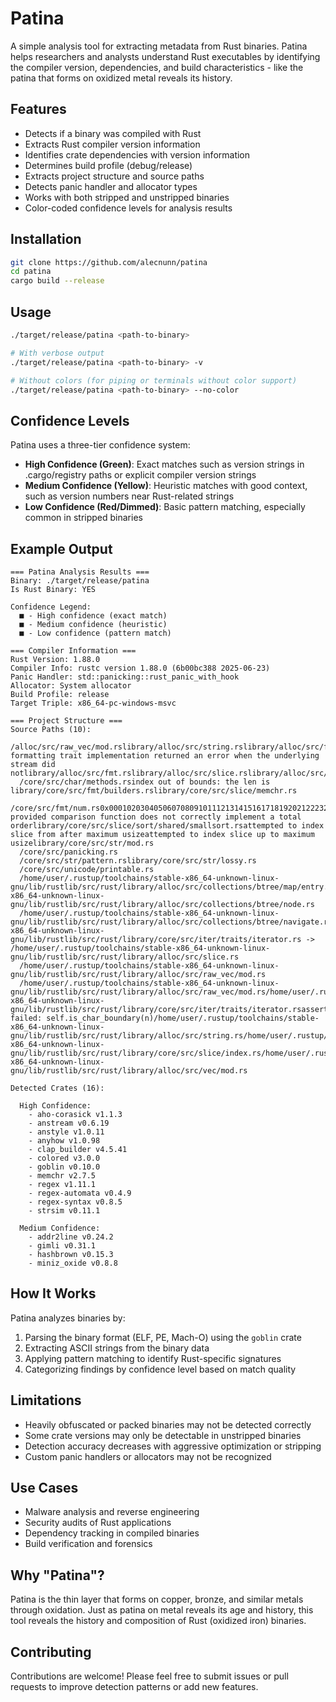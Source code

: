 # Patina

A simple analysis tool for extracting metadata from Rust binaries. Patina helps researchers and analysts understand Rust
executables by identifying the compiler version, dependencies, and build characteristics - like the patina that forms on
oxidized metal reveals its history.

## Features

- Detects if a binary was compiled with Rust
- Extracts Rust compiler version information
- Identifies crate dependencies with version information
- Determines build profile (debug/release)
- Extracts project structure and source paths
- Detects panic handler and allocator types
- Works with both stripped and unstripped binaries
- Color-coded confidence levels for analysis results

## Installation

```bash
git clone https://github.com/alecnunn/patina
cd patina
cargo build --release
```

## Usage

```bash
./target/release/patina <path-to-binary>

# With verbose output
./target/release/patina <path-to-binary> -v

# Without colors (for piping or terminals without color support)
./target/release/patina <path-to-binary> --no-color
```

## Confidence Levels

Patina uses a three-tier confidence system:

- **High Confidence (Green)**: Exact matches such as version strings in .cargo/registry paths or explicit compiler version strings
- **Medium Confidence (Yellow)**: Heuristic matches with good context, such as version numbers near Rust-related strings
- **Low Confidence (Red/Dimmed)**: Basic pattern matching, especially common in stripped binaries

## Example Output

```
=== Patina Analysis Results ===
Binary: ./target/release/patina
Is Rust Binary: YES

Confidence Legend:
  ■ - High confidence (exact match)
  ■ - Medium confidence (heuristic)
  ■ - Low confidence (pattern match)

=== Compiler Information ===
Rust Version: 1.88.0
Compiler Info: rustc version 1.88.0 (6b00bc388 2025-06-23)
Panic Handler: std::panicking::rust_panic_with_hook
Allocator: System allocator
Build Profile: release
Target Triple: x86_64-pc-windows-msvc

=== Project Structure ===
Source Paths (10):
  /alloc/src/raw_vec/mod.rslibrary/alloc/src/string.rslibrary/alloc/src/ffi/c_str.rsa formatting trait implementation returned an error when the underlying stream did notlibrary/alloc/src/fmt.rslibrary/alloc/src/slice.rslibrary/alloc/src/sync.rs
  /core/src/char/methods.rsindex out of bounds: the len is library/core/src/fmt/builders.rslibrary/core/src/slice/memchr.rs
  /core/src/fmt/num.rs0x00010203040506070809101112131415161718192021222324252627282930313233343536373839404142434445464748495051525354555657585960616263646566676869707172737475767778798081828384858687888990919293949596979899library/core/src/fmt/mod.rsfalseuser-provided comparison function does not correctly implement a total orderlibrary/core/src/slice/sort/shared/smallsort.rsattempted to index slice from after maximum usizeattempted to index slice up to maximum usizelibrary/core/src/str/mod.rs
  /core/src/panicking.rs
  /core/src/str/pattern.rslibrary/core/src/str/lossy.rs
  /core/src/unicode/printable.rs
  /home/user/.rustup/toolchains/stable-x86_64-unknown-linux-gnu/lib/rustlib/src/rust/library/alloc/src/collections/btree/map/entry.rs/home/user/.rustup/toolchains/stable-x86_64-unknown-linux-gnu/lib/rustlib/src/rust/library/alloc/src/collections/btree/node.rs
  /home/user/.rustup/toolchains/stable-x86_64-unknown-linux-gnu/lib/rustlib/src/rust/library/alloc/src/collections/btree/navigate.rs/home/user/.rustup/toolchains/stable-x86_64-unknown-linux-gnu/lib/rustlib/src/rust/library/core/src/iter/traits/iterator.rs -> /home/user/.rustup/toolchains/stable-x86_64-unknown-linux-gnu/lib/rustlib/src/rust/library/alloc/src/slice.rs
  /home/user/.rustup/toolchains/stable-x86_64-unknown-linux-gnu/lib/rustlib/src/rust/library/alloc/src/raw_vec/mod.rs
  /home/user/.rustup/toolchains/stable-x86_64-unknown-linux-gnu/lib/rustlib/src/rust/library/alloc/src/raw_vec/mod.rs/home/user/.rustup/toolchains/stable-x86_64-unknown-linux-gnu/lib/rustlib/src/rust/library/core/src/iter/traits/iterator.rsassertion failed: self.is_char_boundary(n)/home/user/.rustup/toolchains/stable-x86_64-unknown-linux-gnu/lib/rustlib/src/rust/library/alloc/src/string.rs/home/user/.rustup/toolchains/stable-x86_64-unknown-linux-gnu/lib/rustlib/src/rust/library/core/src/slice/index.rs/home/user/.rustup/toolchains/stable-x86_64-unknown-linux-gnu/lib/rustlib/src/rust/library/alloc/src/vec/mod.rs

Detected Crates (16):

  High Confidence:
    - aho-corasick v1.1.3
    - anstream v0.6.19
    - anstyle v1.0.11
    - anyhow v1.0.98
    - clap_builder v4.5.41
    - colored v3.0.0
    - goblin v0.10.0
    - memchr v2.7.5
    - regex v1.11.1
    - regex-automata v0.4.9
    - regex-syntax v0.8.5
    - strsim v0.11.1

  Medium Confidence:
    - addr2line v0.24.2
    - gimli v0.31.1
    - hashbrown v0.15.3
    - miniz_oxide v0.8.8
```

## How It Works

Patina analyzes binaries by:

1. Parsing the binary format (ELF, PE, Mach-O) using the `goblin` crate
2. Extracting ASCII strings from the binary data
3. Applying pattern matching to identify Rust-specific signatures
4. Categorizing findings by confidence level based on match quality

## Limitations

- Heavily obfuscated or packed binaries may not be detected correctly
- Some crate versions may only be detectable in unstripped binaries
- Detection accuracy decreases with aggressive optimization or stripping
- Custom panic handlers or allocators may not be recognized

## Use Cases

- Malware analysis and reverse engineering
- Security audits of Rust applications
- Dependency tracking in compiled binaries
- Build verification and forensics

## Why "Patina"?

Patina is the thin layer that forms on copper, bronze, and similar metals through oxidation. Just as patina on metal
reveals its age and history, this tool reveals the history and composition of Rust (oxidized iron) binaries.

## Contributing

Contributions are welcome! Please feel free to submit issues or pull requests to improve detection patterns or add new features.
